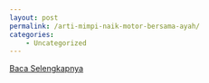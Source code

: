 ```yaml
---
layout: post
permalink: /arti-mimpi-naik-motor-bersama-ayah/
categories:
    - Uncategorized
---
```


[Baca Selengkapnya](/05)